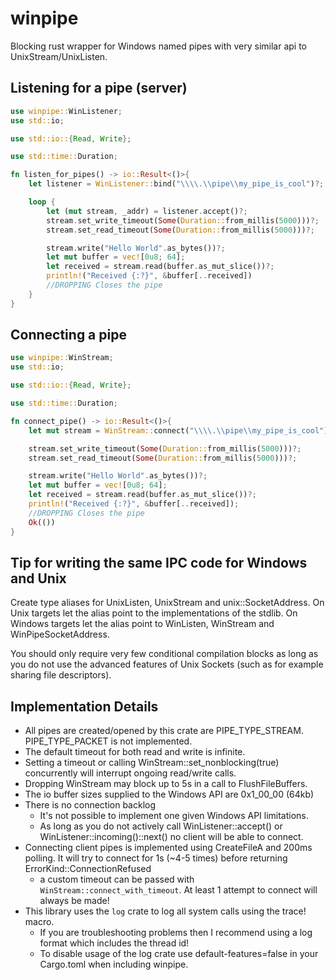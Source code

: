 # winpipe
Blocking rust wrapper for Windows named pipes with very similar api to UnixStream/UnixListen.


## Listening for a pipe (server)
```rust
use winpipe::WinListener;
use std::io;

use std::io::{Read, Write};

use std::time::Duration;

fn listen_for_pipes() -> io::Result<()>{
    let listener = WinListener::bind("\\\\.\\pipe\\my_pipe_is_cool")?;

    loop {
        let (mut stream, _addr) = listener.accept()?;
        stream.set_write_timeout(Some(Duration::from_millis(5000)))?;
        stream.set_read_timeout(Some(Duration::from_millis(5000)))?;

        stream.write("Hello World".as_bytes())?;
        let mut buffer = vec![0u8; 64];
        let received = stream.read(buffer.as_mut_slice())?;
        println!("Received {:?}", &buffer[..received])
        //DROPPING Closes the pipe
    }
}
```
## Connecting a pipe
```rust
use winpipe::WinStream;
use std::io;

use std::io::{Read, Write};

use std::time::Duration;

fn connect_pipe() -> io::Result<()>{
    let mut stream = WinStream::connect("\\\\.\\pipe\\my_pipe_is_cool")?;

    stream.set_write_timeout(Some(Duration::from_millis(5000)))?;
    stream.set_read_timeout(Some(Duration::from_millis(5000)))?;

    stream.write("Hello World".as_bytes())?;
    let mut buffer = vec![0u8; 64];
    let received = stream.read(buffer.as_mut_slice())?;
    println!("Received {:?}", &buffer[..received]);
    //DROPPING Closes the pipe
    Ok(())
}
```
## Tip for writing the same IPC code for Windows and Unix
Create type aliases for UnixListen, UnixStream and unix::SocketAddress.
On Unix targets let the alias point to the implementations of the stdlib.
On Windows targets let the alias point to WinListen, WinStream and WinPipeSocketAddress.

You should only require very few conditional compilation blocks as long as you do not use
the advanced features of Unix Sockets (such as for example sharing file descriptors).

## Implementation Details
* All pipes are created/opened by this crate are PIPE_TYPE_STREAM. PIPE_TYPE_PACKET is not implemented.
* The default timeout for both read and write is infinite.
* Setting a timeout or calling WinStream::set_nonblocking(true) concurrently will interrupt ongoing read/write calls.
* Dropping WinStream may block up to 5s in a call to FlushFileBuffers.
* The io buffer sizes supplied to the Windows API are 0x1_00_00 (64kb)
* There is no connection backlog
    * It's not possible to implement one given Windows API limitations.
    * As long as you do not actively call WinListener::accept() or WinListener::incoming()::next() no client will be able to connect.
* Connecting client pipes is implemented using CreateFileA and 200ms polling. It will try to connect for 1s (~4-5 times) before returning ErrorKind::ConnectionRefused
    * a custom timeout can be passed with `WinStream::connect_with_timeout`. At least 1 attempt to connect will always be made!
* This library uses the `log` crate to log all system calls using the trace! macro.
    * If you are troubleshooting problems then I recommend using a log format which includes the thread id!
    + To disable usage of the log crate use default-features=false in your Cargo.toml when including winpipe.
